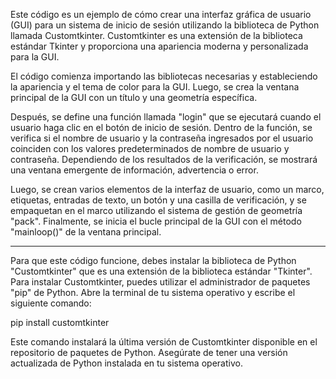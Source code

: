 Este código es un ejemplo de cómo crear una interfaz gráfica de usuario (GUI) para un sistema de inicio de sesión utilizando la biblioteca de Python llamada Customtkinter. Customtkinter es una extensión de la biblioteca estándar Tkinter y proporciona una apariencia moderna y personalizada para la GUI.

El código comienza importando las bibliotecas necesarias y estableciendo la apariencia y el tema de color para la GUI. Luego, se crea la ventana principal de la GUI con un título y una geometría específica.

Después, se define una función llamada "login" que se ejecutará cuando el usuario haga clic en el botón de inicio de sesión. Dentro de la función, se verifica si el nombre de usuario y la contraseña ingresados por el usuario coinciden con los valores predeterminados de nombre de usuario y contraseña. Dependiendo de los resultados de la verificación, se mostrará una ventana emergente de información, advertencia o error.

Luego, se crean varios elementos de la interfaz de usuario, como un marco, etiquetas, entradas de texto, un botón y una casilla de verificación, y se empaquetan en el marco utilizando el sistema de gestión de geometría "pack". Finalmente, se inicia el bucle principal de la GUI con el método "mainloop()" de la ventana principal.

---------------------------------------------------------------------------------------------------------------------------------------------------------------------
Para que este código funcione, debes instalar la biblioteca de Python "Customtkinter" que es una extensión de la biblioteca estándar "Tkinter". Para instalar Customtkinter, puedes utilizar el administrador de paquetes "pip" de Python. Abre la terminal de tu sistema operativo y escribe el siguiente comando:

pip install customtkinter

Este comando instalará la última versión de Customtkinter disponible en el repositorio de paquetes de Python. Asegúrate de tener una versión actualizada de Python instalada en tu sistema operativo.


